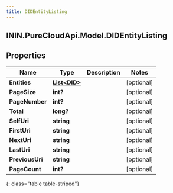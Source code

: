 ```yaml
---
title: DIDEntityListing
---
```

## ININ.PureCloudApi.Model.DIDEntityListing

## Properties

|Name | Type | Description | Notes|
|------------ | ------------- | ------------- | -------------|
| **Entities** | [**List&lt;DID&gt;**](DID.html) |  | [optional] |
| **PageSize** | **int?** |  | [optional] |
| **PageNumber** | **int?** |  | [optional] |
| **Total** | **long?** |  | [optional] |
| **SelfUri** | **string** |  | [optional] |
| **FirstUri** | **string** |  | [optional] |
| **NextUri** | **string** |  | [optional] |
| **LastUri** | **string** |  | [optional] |
| **PreviousUri** | **string** |  | [optional] |
| **PageCount** | **int?** |  | [optional] |
{: class="table table-striped"}


